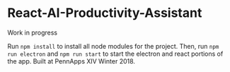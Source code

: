 # React-AI-Productivity-Assistant
Work in progress

Run `npm install` to install all node modules for the project. Then, run `npm run electron` and `npm run start` to start the electron and react portions of the app. Built at PennApps XIV Winter 2018. 
